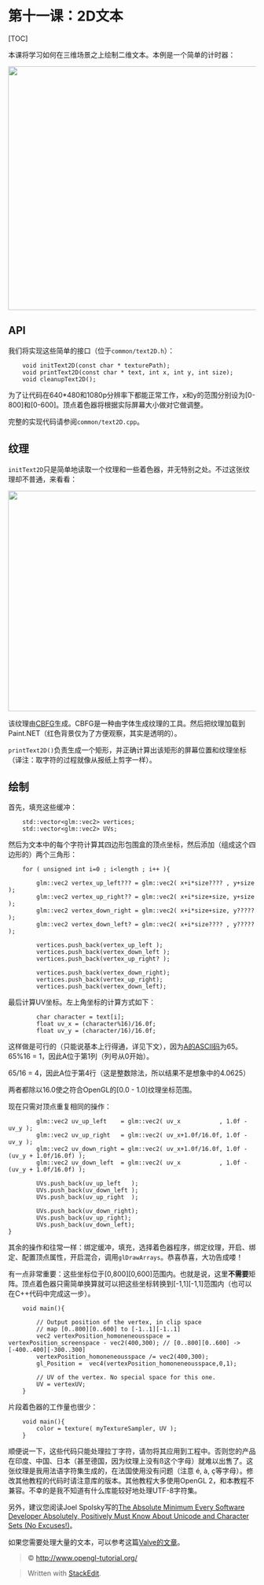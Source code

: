 第十一课：2D文本
===
[TOC]

本课将学习如何在三维场景之上绘制二维文本。本例是一个简单的计时器：

<img class="alignnone size-large wp-image-292" title="clock" src="http://www.opengl-tutorial.org/wp-content/uploads/2011/05/clock-1024x793.png" alt="" width="640" height="495" />

API
---
我们将实现这些简单的接口（位于`common/text2D.h`）：

```
    void initText2D(const char * texturePath);
    void printText2D(const char * text, int x, int y, int size);
    void cleanupText2D();
```
为了让代码在640\*480和1080p分辨率下都能正常工作，x和y的范围分别设为[0-800]和[0-600]。顶点着色器将根据实际屏幕大小做对它做调整。

完整的实现代码请参阅`common/text2D.cpp`。

纹理
---
`initText2D`只是简单地读取一个纹理和一些着色器，并无特别之处。不过这张纹理却不普通，来看看：

<img class="alignnone size-large wp-image-293" title="fontalpha" src="http://www.opengl-tutorial.org/wp-content/uploads/2011/05/fontalpha-1024x717.png" alt="" width="640" height="448" />

该纹理由[CBFG](http://www.codehead.co.uk/cbfg/)生成。CBFG是一种由字体生成纹理的工具。然后把纹理加载到Paint.NET（红色背景仅为了方便观察，其实是透明的）。

`printText2D()`负责生成一个矩形，并正确计算出该矩形的屏幕位置和纹理坐标（译注：取字符的过程就像从报纸上剪字一样）。

绘制
---
首先，填充这些缓冲：

```
    std::vector<glm::vec2> vertices;
    std::vector<glm::vec2> UVs;
```
然后为文本中的每个字符计算其四边形包围盒的顶点坐标，然后添加（组成这个四边形的）两个三角形：

```
    for ( unsigned int i=0 ; i<length ; i++ ){
    
        glm::vec2 vertex_up_left??? = glm::vec2( x+i*size???? , y+size );
        glm::vec2 vertex_up_right?? = glm::vec2( x+i*size+size, y+size );
        glm::vec2 vertex_down_right = glm::vec2( x+i*size+size, y????? );
        glm::vec2 vertex_down_left? = glm::vec2( x+i*size???? , y????? );
    
        vertices.push_back(vertex_up_left );
        vertices.push_back(vertex_down_left );
        vertices.push_back(vertex_up_right? );
    
        vertices.push_back(vertex_down_right);
        vertices.push_back(vertex_up_right);
        vertices.push_back(vertex_down_left);
```
最后计算UV坐标。左上角坐标的计算方式如下：

```
        char character = text[i];
        float uv_x = (character%16)/16.0f;
        float uv_y = (character/16)/16.0f;
```
这样做是可行的（只能说基本上行得通，详见下文），因为[A的ASCII码](http://www.asciitable.com/)为65。
65%16 = 1，因此A位于第1列（列号从0开始）。

65/16 = 4，因此A位于第4行（这是整数除法，所以结果不是想象中的4.0625）

两者都除以16.0使之符合OpenGL的[0.0 - 1.0]纹理坐标范围。

现在只需对顶点重复相同的操作：

```
        glm::vec2 uv_up_left    = glm::vec2( uv_x           , 1.0f - uv_y );
        glm::vec2 uv_up_right   = glm::vec2( uv_x+1.0f/16.0f, 1.0f - uv_y );
        glm::vec2 uv_down_right = glm::vec2( uv_x+1.0f/16.0f, 1.0f - (uv_y + 1.0f/16.0f) );
        glm::vec2 uv_down_left  = glm::vec2( uv_x           , 1.0f - (uv_y + 1.0f/16.0f) );
     
        UVs.push_back(uv_up_left   );
        UVs.push_back(uv_down_left );
        UVs.push_back(uv_up_right  );
     
        UVs.push_back(uv_down_right);
        UVs.push_back(uv_up_right);
        UVs.push_back(uv_down_left);
}
```
其余的操作和往常一样：绑定缓冲，填充，选择着色器程序，绑定纹理，开启、绑定、配置顶点属性，开启混合，调用`glDrawArrays`。恭喜恭喜，大功告成喽！

有一点非常重要：这些坐标位于[0,800][0,600]范围内。也就是说，这里**不需要**矩阵。顶点着色器只需简单换算就可以把这些坐标转换到[-1,1][-1,1]范围内（也可以在C++代码中完成这一步）。

```
    void main(){
     
        // Output position of the vertex, in clip space
        // map [0..800][0..600] to [-1..1][-1..1]
        vec2 vertexPosition_homoneneousspace = vertexPosition_screenspace - vec2(400,300); // [0..800][0..600] -> [-400..400][-300..300]
        vertexPosition_homoneneousspace /= vec2(400,300);
        gl_Position =  vec4(vertexPosition_homoneneousspace,0,1);
     
        // UV of the vertex. No special space for this one.
        UV = vertexUV;
    }
```

片段着色器的工作量也很少：

```
    void main(){
        color = texture( myTextureSampler, UV );
    }
```
顺便说一下，这些代码只能处理拉丁字符，请勿将其应用到工程中。否则您的产品在印度、中国、日本（甚至德国，因为纹理上没有ß这个字母）就难以出售了。这张纹理是我用法语字符集生成的，在法国使用没有问题（注意 é, à, ç等字母）。修改其他教程的代码时请注意库的版本。其他教程大多使用OpenGL 2，和本教程不兼容。不幸的是我不知道有什么库能较好地处理UTF-8字符集。

另外，建议您阅读Joel Spolsky写的[The Absolute Minimum Every Software Developer Absolutely, Positively Must Know About Unicode and Character Sets (No Excuses!)](http://www.joelonsoftware.com/articles/Unicode.html)。

如果您需要处理大量的文本，可以参考这篇[Valve的文章](http://www.valvesoftware.com/publications/2007/SIGGRAPH2007_AlphaTestedMagnification.pdf)。

> &copy; http://www.opengl-tutorial.org/

> Written with [StackEdit](https://stackedit.io/).